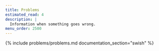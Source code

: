 ```yaml
---
title: Problems
estimated_read: 4
description: |
  Information when something goes wrong.
menu_order: 2500
---
```


{% include problems/problems.md documentation_section="swish" %}
